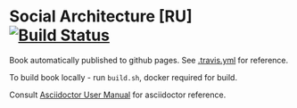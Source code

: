 # Social Architecture [RU] [![Build Status](https://travis-ci.com/IRus/social-architecture-ru.svg?branch=master)](https://travis-ci.com/IRus/social-architecture-ru)

Book automatically published to github pages.
See [.travis.yml](./.travis.yml) for reference.

To build book locally - run `build.sh`, docker required for build.

Consult [Asciidoctor User Manual](https://asciidoctor.org/docs/user-manual/) for asciidoctor reference.
